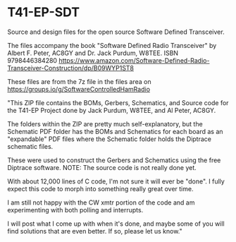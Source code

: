 # T41-EP-SDT
Source and design files for the open source Software Defined Transceiver.

The files accompany the book "Software Defined Radio Transceiver" by Albert F. Peter, AC8GY and Dr. Jack Purdum, W8TEE. ISBN 9798446384280 https://www.amazon.com/Software-Defined-Radio-Transceiver-Construction/dp/B09WYP1ST8

These files are from the 7z file in the files area on https://groups.io/g/SoftwareControlledHamRadio

"This ZIP file contains the BOMs, Gerbers, Schematics, and Source code for the T41-EP Project done by Jack Purdum, W8TEE, and Al Peter, AC8GY. 

The folders within the ZIP are pretty much self-explanatory, but the Schematic PDF folder has the BOMs and 
Schematics for each board as an "expandable" PDF files where the Schematic folder holds the Diptrace schematic files. 

These were used to construct the Gerbers and Schematics using the free Diptrace software. NOTE: The source code is not really done yet. 

With about 12,000 lines of C code, I'm not sure it will ever be "done". I fully expect this code to morph into something really great over time. 

I am still not happy with the CW xmtr portion of the code and am experimenting with both polling and interrupts. 

I will post what I come up with when it's done, and maybe some of you will find solutions that are even better. If so, please let us know."
